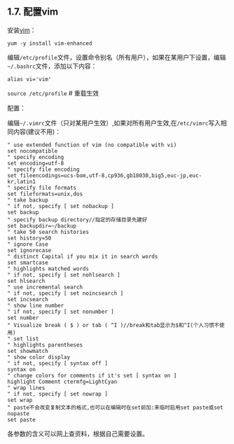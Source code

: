 ## 1.7. 配置vim

安装[vim](http://www.vim.org/)：

`yum -y install vim-enhanced`

编辑`/etc/profile`文件，设置命令别名（所有用户），如果在某用户下设置，编辑`~/.bashrc`文件，添加以下内容：

`alias vi='vim'`

`source /etc/profile` # 重载生效

配置：

编辑`~/.vimrc`文件（只对某用户生效）,如果对所有用户生效,在`/etc/vimrc`写入相同内容(建议不用)：

```
" use extended function of vim (no compatible with vi)
set nocompatible
" specify encoding
set encoding=utf-8
" specify file encoding
set fileencodings=ucs-bom,utf-8,cp936,gb18030,big5,euc-jp,euc-kr,latin1
" specify file formats
set fileformats=unix,dos
" take backup
" if not, specify [ set nobackup ]
set backup
" specify backup directory//指定的存储目录先建好
set backupdir=~/backup
" take 50 search histories
set history=50
" ignore Case
set ignorecase
" distinct Capital if you mix it in search words
set smartcase
" highlights matched words
" if not, specify [ set nohlsearch ]
set hlsearch
" use incremental search
" if not, specify [ set noincsearch ]
set incsearch
" show line number
" if not, specify [ set nonumber ]
set number
" Visualize break ( $ ) or tab ( ^I )//break和tab显示为$和^I(个人习惯不使用)
" set list
" highlights parentheses
set showmatch
" show color display
" if not, specify [ syntax off ]
syntax on
" change colors for comments if it's set [ syntax on ]
highlight Comment ctermfg=LightCyan
" wrap lines
" if not, specify [ set nowrap ]
set wrap
" paste不会改变复制文本的格式,也可以在编辑时在set前加:来临时启用set paste或set nopaste
set paste
```

各参数的含义可以网上查资料，根据自己需要设置。
